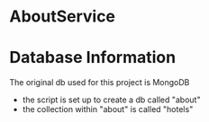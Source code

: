 # AboutService

# Database Information

The original db used for this project is MongoDB
- the script is set up to create a db called "about"
- the collection within "about" is called "hotels"